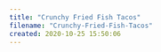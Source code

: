 ```yaml
---
title: "Crunchy Fried Fish Tacos"
filename: "Crunchy-Fried-Fish-Tacos"
created: 2020-10-25 15:50:06
---
```

